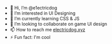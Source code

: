 - 👋 Hi, I’m @e1ectricdog
- 👀 I’m interested in UI Designing
- 🌱 I’m currently learning CSS & JS
- 💞️ I’m looking to collaborate on game UI design
- 📫 How to reach me [electricdog.xyz](https://electricdog.xyz)
- ⚡ Fun fact: I'm cool
